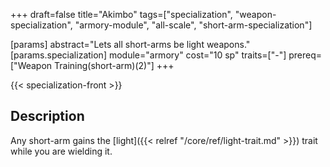 +++
draft=false
title="Akimbo"
tags=["specialization", "weapon-specialization", "armory-module", "all-scale", "short-arm-specialization"]

[params]
  abstract="Lets all short-arms be light weapons."
  [params.specialization]
    module="armory"
    cost="10 sp"
    traits=["-"]
    prereq=["Weapon Training(short-arm)(2)"]
+++

{{< specialization-front >}}

## Description

Any short-arm gains the [light]({{< relref "/core/ref/light-trait.md" >}}) trait
while you are wielding it.

